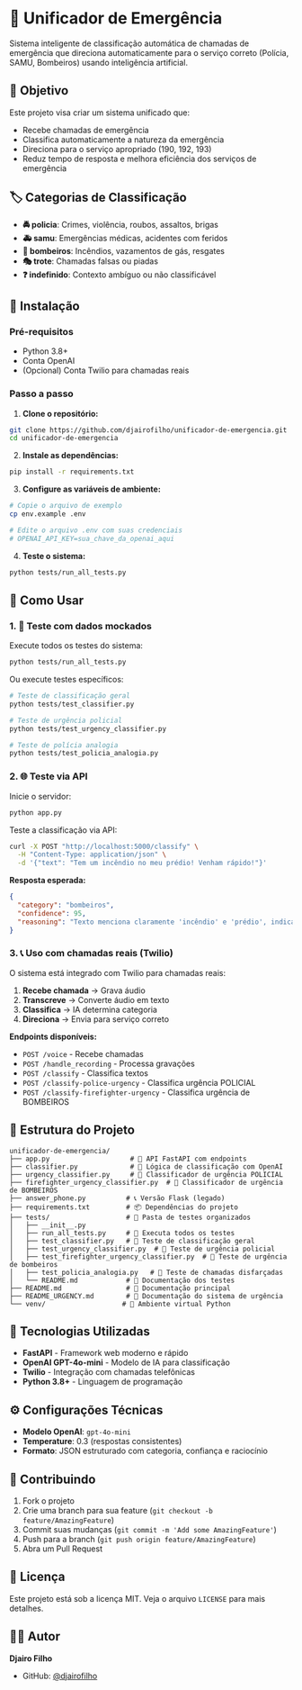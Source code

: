 # 🚨 Unificador de Emergência

Sistema inteligente de classificação automática de chamadas de emergência que direciona automaticamente para o serviço correto (Polícia, SAMU, Bombeiros) usando inteligência artificial.

## 🎯 Objetivo

Este projeto visa criar um sistema unificado que:
- Recebe chamadas de emergência
- Classifica automaticamente a natureza da emergência
- Direciona para o serviço apropriado (190, 192, 193)
- Reduz tempo de resposta e melhora eficiência dos serviços de emergência

## 🏷️ Categorias de Classificação

- **🚔 policia**: Crimes, violência, roubos, assaltos, brigas
- **🚑 samu**: Emergências médicas, acidentes com feridos
- **🚒 bombeiros**: Incêndios, vazamentos de gás, resgates
- **🎭 trote**: Chamadas falsas ou piadas
- **❓ indefinido**: Contexto ambíguo ou não classificável

## 🚀 Instalação

### Pré-requisitos
- Python 3.8+
- Conta OpenAI
- (Opcional) Conta Twilio para chamadas reais

### Passo a passo

1. **Clone o repositório:**
```bash
git clone https://github.com/djairofilho/unificador-de-emergencia.git
cd unificador-de-emergencia
```

2. **Instale as dependências:**
```bash
pip install -r requirements.txt
```

3. **Configure as variáveis de ambiente:**
```bash
# Copie o arquivo de exemplo
cp env.example .env

# Edite o arquivo .env com suas credenciais
# OPENAI_API_KEY=sua_chave_da_openai_aqui
```

4. **Teste o sistema:**
```bash
python tests/run_all_tests.py
```

## 📖 Como Usar

### 1. 🧪 Teste com dados mockados

Execute todos os testes do sistema:
```bash
python tests/run_all_tests.py
```

Ou execute testes específicos:
```bash
# Teste de classificação geral
python tests/test_classifier.py

# Teste de urgência policial
python tests/test_urgency_classifier.py

# Teste de polícia analogia
python tests/test_policia_analogia.py
```

### 2. 🌐 Teste via API

Inicie o servidor:
```bash
python app.py
```

Teste a classificação via API:
```bash
curl -X POST "http://localhost:5000/classify" \
  -H "Content-Type: application/json" \
  -d '{"text": "Tem um incêndio no meu prédio! Venham rápido!"}'
```

**Resposta esperada:**
```json
{
  "category": "bombeiros",
  "confidence": 95,
  "reasoning": "Texto menciona claramente 'incêndio' e 'prédio', indicando necessidade dos bombeiros"
}
```

### 3. 📞 Uso com chamadas reais (Twilio)

O sistema está integrado com Twilio para chamadas reais:
1. **Recebe chamada** → Grava áudio
2. **Transcreve** → Converte áudio em texto
3. **Classifica** → IA determina categoria
4. **Direciona** → Envia para serviço correto

**Endpoints disponíveis:**
- `POST /voice` - Recebe chamadas
- `POST /handle_recording` - Processa gravações
- `POST /classify` - Classifica textos
- `POST /classify-police-urgency` - Classifica urgência POLICIAL
- `POST /classify-firefighter-urgency` - Classifica urgência de BOMBEIROS

## 📁 Estrutura do Projeto

```
unificador-de-emergencia/
├── app.py                    # 🚀 API FastAPI com endpoints
├── classifier.py             # 🧠 Lógica de classificação com OpenAI
├── urgency_classifier.py     # 🚨 Classificador de urgência POLICIAL
├── firefighter_urgency_classifier.py  # 🚒 Classificador de urgência de BOMBEIROS
├── answer_phone.py          # 📞 Versão Flask (legado)
├── requirements.txt         # 📦 Dependências do projeto
├── tests/                   # 🧪 Pasta de testes organizados
│   ├── __init__.py
│   ├── run_all_tests.py     # 🚀 Executa todos os testes
│   ├── test_classifier.py   # 🧪 Teste de classificação geral
│   ├── test_urgency_classifier.py  # 🚨 Teste de urgência policial
│   ├── test_firefighter_urgency_classifier.py  # 🚒 Teste de urgência de bombeiros
│   ├── test_policia_analogia.py   # 🍕 Teste de chamadas disfarçadas
│   └── README.md            # 📖 Documentação dos testes
├── README.md                # 📖 Documentação principal
├── README_URGENCY.md        # 🚨 Documentação do sistema de urgência
└── venv/                   # 🐍 Ambiente virtual Python
```

## 🔧 Tecnologias Utilizadas

- **FastAPI** - Framework web moderno e rápido
- **OpenAI GPT-4o-mini** - Modelo de IA para classificação
- **Twilio** - Integração com chamadas telefônicas
- **Python 3.8+** - Linguagem de programação

## ⚙️ Configurações Técnicas

- **Modelo OpenAI**: `gpt-4o-mini`
- **Temperature**: 0.3 (respostas consistentes)
- **Formato**: JSON estruturado com categoria, confiança e raciocínio

## 🤝 Contribuindo

1. Fork o projeto
2. Crie uma branch para sua feature (`git checkout -b feature/AmazingFeature`)
3. Commit suas mudanças (`git commit -m 'Add some AmazingFeature'`)
4. Push para a branch (`git push origin feature/AmazingFeature`)
5. Abra um Pull Request

## 📄 Licença

Este projeto está sob a licença MIT. Veja o arquivo `LICENSE` para mais detalhes.

## 👨‍💻 Autor

**Djairo Filho**
- GitHub: [@djairofilho](https://github.com/djairofilho)
